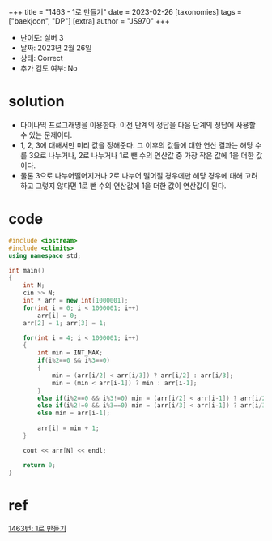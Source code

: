 +++
title = "1463 - 1로 만들기"
date = 2023-02-26
[taxonomies]
tags = ["baekjoon", "DP"]
[extra]
author = "JS970"
+++

- 난이도: 실버 3
- 날짜: 2023년 2월 26일
- 상태: Correct
- 추가 검토 여부: No

# solution

- 다이나믹 프로그래밍을 이용한다. 이전 단계의 정답을 다음 단계의 정답에 사용할 수 있는 문제이다.
- 1, 2, 3에 대해서만 미리 값을 정해준다. 그 이후의 값들에 대한 연산 결과는 해당 수를 3으로 나누거나, 2로 나누거나 1로 뺀 수의 연산값 중 가장 작은 값에 1을 더한 값이다.
- 물론 3으로 나누어떨어지거나 2로 나누어 떨어질 경우에만 해당 경우에 대해 고려하고 그렇지 않다면 1로 뺀 수의 연산값에 1을 더한 값이 연산값이 된다.

# code

```cpp
#include <iostream>
#include <climits>
using namespace std;

int main()
{
    int N;
    cin >> N;
    int * arr = new int[1000001];
    for(int i = 0; i < 1000001; i++)
        arr[i] = 0;
    arr[2] = 1; arr[3] = 1;

    for(int i = 4; i < 1000001; i++)
    {
        int min = INT_MAX;
        if(i%2==0 && i%3==0)
        {
            min = (arr[i/2] < arr[i/3]) ? arr[i/2] : arr[i/3];
            min = (min < arr[i-1]) ? min : arr[i-1];
        }
        else if(i%2==0 && i%3!=0) min = (arr[i/2] < arr[i-1]) ? arr[i/2] : arr[i-1];
        else if(i%2!=0 && i%3==0) min = (arr[i/3] < arr[i-1]) ? arr[i/3] : arr[i-1];
        else min = arr[i-1];
        
        arr[i] = min + 1;
    }

    cout << arr[N] << endl;

    return 0;
}
```

# ref

[1463번: 1로 만들기](https://www.acmicpc.net/problem/1463)